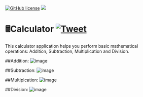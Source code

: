 [![GitHub license](	https://img.shields.io/github/license/MitulPatel5522/SE-HW1)](https://img.shields.io/github/license/MitulPatel5522/SE-HW1)
<img src =  "https://img.shields.io/badge/language-node.js-green">

# 🖩Calculator [![Tweet](	https://img.shields.io/twitter/url?url=https%3A%2F%2Fgithub.com%2FMitulPatel5522%2FSE-HW1)](	https://img.shields.io/twitter/url?url=https%3A%2F%2Fgithub.com%2FMitulPatel5522%2FSE-HW1) 

This calculator application helps you perform basic mathematical operations: Addition, Subtraction, Multiplication and Division. 

##Addition:
![image](https://user-images.githubusercontent.com/20256401/187279946-780c54f6-f1f6-4624-b947-8f256a95b8b8.png)

##Subtraction:
![image](https://user-images.githubusercontent.com/20256401/187280114-e98c998a-6cb0-4ef7-994b-89e466d0f266.png)

##Multiplcation:
![image](https://user-images.githubusercontent.com/20256401/187280233-d52e7abd-48ca-49d5-96e2-80e7c73cc4a8.png)

##Division:
![image](https://user-images.githubusercontent.com/20256401/187280507-4180209e-0cc8-4ff3-b74b-b52ba58b5236.png)
